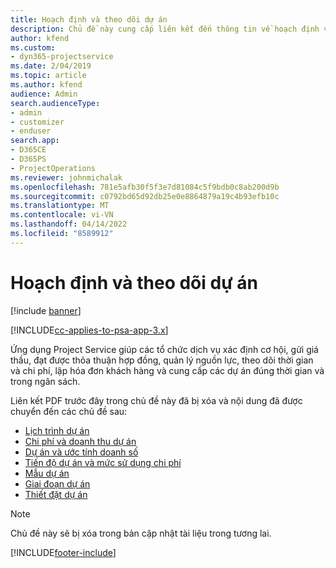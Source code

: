 ```yaml
---
title: Hoạch định và theo dõi dự án
description: Chủ đề này cung cấp liên kết đến thông tin về hoạch định và theo dõi trong Project Service Automation.
author: kfend
ms.custom:
- dyn365-projectservice
ms.date: 2/04/2019
ms.topic: article
ms.author: kfend
audience: Admin
search.audienceType:
- admin
- customizer
- enduser
search.app:
- D365CE
- D365PS
- ProjectOperations
ms.reviewer: johnmichalak
ms.openlocfilehash: 781e5afb30f5f3e7d81084c5f9bdb0c8ab200d9b
ms.sourcegitcommit: c0792bd65d92db25e0e8864879a19c4b93efb10c
ms.translationtype: MT
ms.contentlocale: vi-VN
ms.lasthandoff: 04/14/2022
ms.locfileid: "8589912"
---
```

# <a name="project-planning-and-tracking"></a>Hoạch định và theo dõi dự án

[!include [banner](../../includes/psa-now-project-operations.md)]

[!INCLUDE[cc-applies-to-psa-app-3.x](../../includes/cc-applies-to-psa-app-3x.md)]

Ứng dụng Project Service giúp các tổ chức dịch vụ xác định cơ hội, gửi giá thầu, đạt được thỏa thuận hợp đồng, quản lý nguồn lực, theo dõi thời gian và chi phí, lập hóa đơn khách hàng và cung cấp các dự án đúng thời gian và trong ngân sách. 

Liên kết PDF trước đây trong chủ đề này đã bị xóa và nội dung đã được chuyển đến các chủ đề sau:

- [Lịch trình dự án](../project-creating.md)
- [Chi phí và doanh thu dự án](../project-estimating.md)
- [Dự án và ước tính doanh số](../project-leveraging.md)
- [Tiến độ dự án và mức sử dụng chi phí](../project-tracking.md)
- [Mẫu dự án](../project-templates.md)
- [Giai đoạn dự án](../project-stages.md)
- [Thiết đặt dự án](../project-settings.md)

> [!NOTE]
> Chủ đề này sẽ bị xóa trong bản cập nhật tài liệu trong tương lai. 


[!INCLUDE[footer-include](../../includes/footer-banner.md)]
